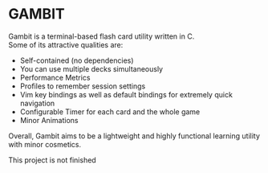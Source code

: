 # GAMBIT
Gambit is a terminal-based flash card utility written in C.  
Some of its attractive qualities are:
* Self-contained (no dependencies)
* You can use multiple decks simultaneously
* Performance Metrics
* Profiles to remember session settings
* Vim key bindings as well as default bindings for extremely quick navigation
* Configurable Timer for each card and the whole game
* Minor Animations

Overall, Gambit aims to be a lightweight and highly functional learning utility
with minor cosmetics.
  
This project is not finished
